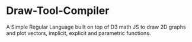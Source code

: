 # Draw-Tool-Compiler
A Simple Regular Language built on top of D3 math JS to draw 2D graphs and plot vectors, implicit, explicit and parametric functions.
